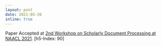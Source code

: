 ```yaml
---
layout: post
date: 2021-05-26
inline: true
---
```


Paper Accepted at [2nd Workshop on Scholarly Document Processing at NAACL 2021](https://sdproc.org/2021/). [h5-Index: 90]